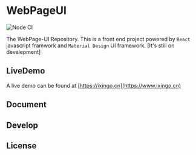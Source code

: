 # WebPageUI
![Node CI](https://github.com/iXingo/WebPageUI/workflows/Node%20CI/badge.svg)

The WebPage-UI Repository.
This is a front end project powered by `React` javascript framwork and `Material Design` UI framework.
[It's still on develepment]

## LiveDemo
A live demo can be found at [https://ixingo.cn](https://www.ixingo.cn)

## Document

## Develop

## License
